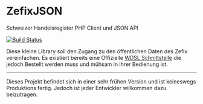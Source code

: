 ZefixJSON
=========

Schweizer Handelsregister PHP Client und JSON API

[![Build Status](https://travis-ci.org/ClanCats/ZefixJSON.svg?branch=master)](https://travis-ci.org/ClanCats/ZefixJSON)

Diese kleine Library soll den Zugang zu den öffentlichen Daten des Zefix vereinfachen. Es existiert bereits eine Offizielle [WDSL Schnittstelle](https://www.e-service.admin.ch/wiki/display/openegovdoc/Zefix+Schnittstelle) die jedoch Bestellt werden muss und mühsam in Ihrer Bedienung ist.

---

Dieses Projekt befindet sich in einer sehr frühen Version und ist keineswegs Produktions fertig. Jedoch ist jeder Entwickler willkommen dazu beizutragen.
